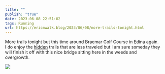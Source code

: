 ```yaml
---
title: ""
publish: "true"
date: 2023-06-08 22:51:02
tags: Running
url: https://ericmwalk.blog/2023/06/08/more-trails-tonight.html
---
```


More trails tonight but this time around Braemar Golf Course in Edina again. I do enjoy the [hidden](https://strava.com/activities/9229958878) trails that are less traveled but I am sure someday they will finish it off with this nice bridge sitting here in the weeds and overgrowth.

![](https://ericmwalk.blog/uploads/2023/433f34f994.jpg)